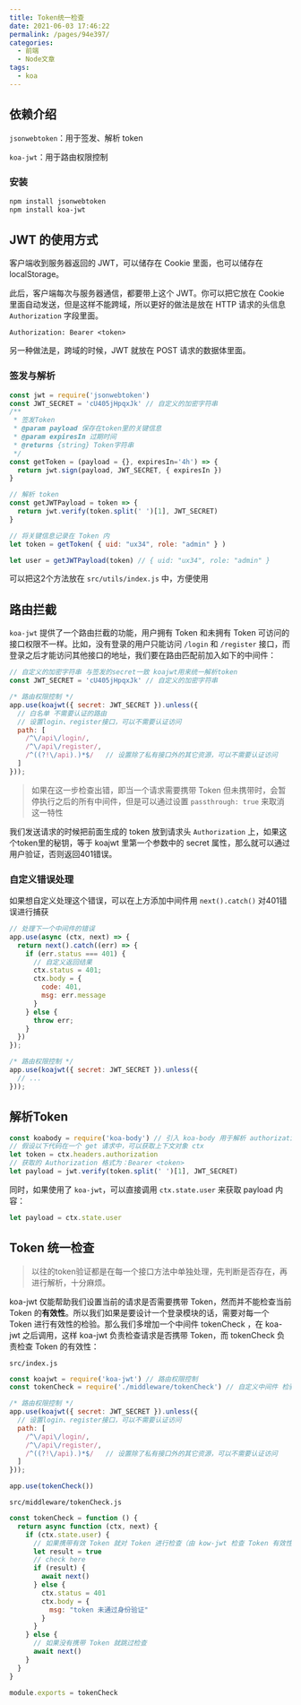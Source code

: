 ```yaml
---
title: Token统一检查
date: 2021-06-03 17:46:22
permalink: /pages/94e397/
categories: 
  - 前端
  - Node文章
tags: 
  - koa
---
```

## 依赖介绍

`jsonwebtoken`：用于签发、解析 token

`koa-jwt`：用于路由权限控制

### 安装

```sh
npm install jsonwebtoken
npm install koa-jwt
```



## JWT 的使用方式

客户端收到服务器返回的 JWT，可以储存在 Cookie 里面，也可以储存在 localStorage。

此后，客户端每次与服务器通信，都要带上这个 JWT。你可以把它放在 Cookie 里面自动发送，但是这样不能跨域，所以更好的做法是放在 HTTP 请求的头信息 `Authorization` 字段里面。

```
Authorization: Bearer <token>
```

另一种做法是，跨域的时候，JWT 就放在 POST 请求的数据体里面。

### 签发与解析

```js
const jwt = require('jsonwebtoken')
const JWT_SECRET = 'cU405jHpqxJk' // 自定义的加密字符串
/**
 * 签发Token
 * @param payload 保存在token里的关键信息
 * @param expiresIn 过期时间
 * @returns {string} Token字符串
 */
const getToken = (payload = {}, expiresIn='4h') => {
  return jwt.sign(payload, JWT_SECRET, { expiresIn })
}

// 解析 token
const getJWTPayload = token => {
  return jwt.verify(token.split(' ')[1], JWT_SECRET)
}

// 将关键信息记录在 Token 内
let token = getToken( { uid: "ux34", role: "admin" } )

let user = getJWTPayload(token) // { uid: "ux34", role: "admin" }
```

可以把这2个方法放在 `src/utils/index.js` 中，方便使用

## 路由拦截

`koa-jwt` 提供了一个路由拦截的功能，用户拥有 Token 和未拥有 Token 可访问的接口权限不一样。比如，没有登录的用户只能访问 `/login` 和 `/register` 接口，而登录之后才能访问其他接口的地址，我们要在路由匹配前加入如下的中间件：

```js
// 自定义的加密字符串 与签发的secret一致 koajwt用来统一解析token
const JWT_SECRET = 'cU405jHpqxJk' // 自定义的加密字符串

/* 路由权限控制 */
app.use(koajwt({ secret: JWT_SECRET }).unless({
  // 白名单 不需要认证的路由
  // 设置login、register接口，可以不需要认证访问
  path: [
    /^\/api\/login/,
    /^\/api\/register/,
    /^((?!\/api).)*$/   // 设置除了私有接口外的其它资源，可以不需要认证访问
  ]
}));
```

> 如果在这一步检查出错，即当一个请求需要携带 Token 但未携带时，会暂停执行之后的所有中间件，但是可以通过设置 `passthrough: true` 来取消这一特性

我们发送请求的时候把前面生成的 token 放到请求头 `Authorization` 上，如果这个token里的秘钥，等于 koajwt  里第一个参数中的 secret 属性，那么就可以通过用户验证，否则返回401错误。

### 自定义错误处理

如果想自定义处理这个错误，可以在上方添加中间件用 `next().catch()` 对401错误进行捕获

```js
// 处理下一个中间件的错误
app.use(async (ctx, next) => {
  return next().catch((err) => {
    if (err.status === 401) {
      // 自定义返回结果
      ctx.status = 401;
      ctx.body = {
        code: 401,
        msg: err.message
      }
    } else {
      throw err;
    }
  })
});

/* 路由权限控制 */
app.use(koajwt({ secret: JWT_SECRET }).unless({
  // ...
}));
```

## 解析Token

```js
const koabody = require('koa-body') // 引入 koa-body 用于解析 authorization
// 假设以下代码在一个 get 请求中，可以获取上下文对象 ctx
let token = ctx.headers.authorization
// 获取的 Authorization 格式为：Bearer <token>
let payload = jwt.verify(token.split(' ')[1], JWT_SECRET)
```

同时，如果使用了 `koa-jwt`，可以直接调用 `ctx.state.user` 来获取 payload 内容：

```js
let payload = ctx.state.user
```

## Token 统一检查

> 以往的token验证都是在每一个接口方法中单独处理，先判断是否存在，再进行解析，十分麻烦。

koa-jwt 仅能帮助我们设置当前的请求是否需要携带 Token，然而并不能检查当前 Token 的**有效性**。所以我们如果是要设计一个登录模块的话，需要对每一个 Token 进行有效性的检验。那么我们多增加一个中间件 tokenCheck ，在 koa-jwt 之后调用，这样 koa-jwt 负责检查请求是否携带 Token，而 tokenCheck 负责检查 Token 的有效性：

`src/index.js`

```js
const koajwt = require('koa-jwt') // 路由权限控制
const tokenCheck = require('./middleware/tokenCheck') // 自定义中间件 检验token有效性

/* 路由权限控制 */
app.use(koajwt({ secret: JWT_SECRET }).unless({
  // 设置login、register接口，可以不需要认证访问
  path: [
    /^\/api\/login/,
    /^\/api\/register/,
    /^((?!\/api).)*$/   // 设置除了私有接口外的其它资源，可以不需要认证访问
  ]
}));

app.use(tokenCheck())
```

`src/middleware/tokenCheck.js`

```js
const tokenCheck = function () {
  return async function (ctx, next) {
    if (ctx.state.user) {
      // 如果携带有效 Token 就对 Token 进行检查（由 kow-jwt 检查 Token 有效性）
      let result = true
      // check here
      if (result) {
        await next()
      } else {
        ctx.status = 401
        ctx.body = {
          msg: "token 未通过身份验证"
        }
      }
    } else {
      // 如果没有携带 Token 就跳过检查
      await next()
    }
  }
}

module.exports = tokenCheck
```

